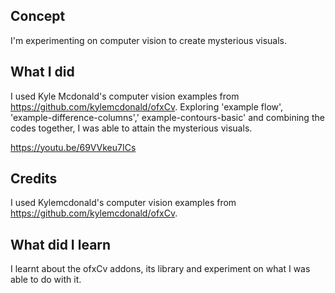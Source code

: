 ## Concept

I'm experimenting on computer vision to create mysterious visuals. 

## What I did 

I used Kyle Mcdonald's computer vision examples from https://github.com/kylemcdonald/ofxCv. Exploring 'example flow', 'example-difference-columns',' example-contours-basic' and combining the codes together, I was able to attain the mysterious visuals.  

https://youtu.be/69VVkeu7ICs

## Credits 

I used Kylemcdonald's computer vision examples from https://github.com/kylemcdonald/ofxCv. 


## What did I learn

I learnt about the ofxCv addons, its library and experiment on what I was able to do with it. 
